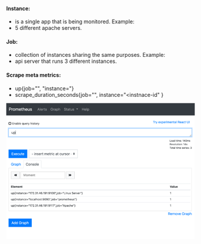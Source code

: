 #### Instance:
- is a single app that is being monitored.
Example:
- 5 different apache servers. 

#### Job:
- collection of instances sharing the same purposes.
Example:
- api server that runs 3 different instances. 

#### Scrape meta metrics:
- up{job="<job-name>", "instance=<instance-id>"}
- scrape_duration_seconds{job="<job-name>", instance="<instnace-id" }


![](.readme_images/2a9182f7.png)
